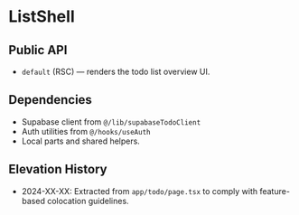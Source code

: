 # ListShell

## Public API
- `default` (RSC) — renders the todo list overview UI.

## Dependencies
- Supabase client from `@/lib/supabaseTodoClient`
- Auth utilities from `@/hooks/useAuth`
- Local parts and shared helpers.

## Elevation History
- 2024-XX-XX: Extracted from `app/todo/page.tsx` to comply with feature-based colocation guidelines.
